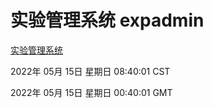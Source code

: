 # 实验管理系统 expadmin
[实验管理系统](http://59.174.24.229:56808/expadmin-782313d2-e1b1-4ea7-932e-3a55e6a1a4d0/)

2022年 05月 15日 星期日 08:40:01 CST

2022年 05月 15日 星期日 00:40:01 GMT
